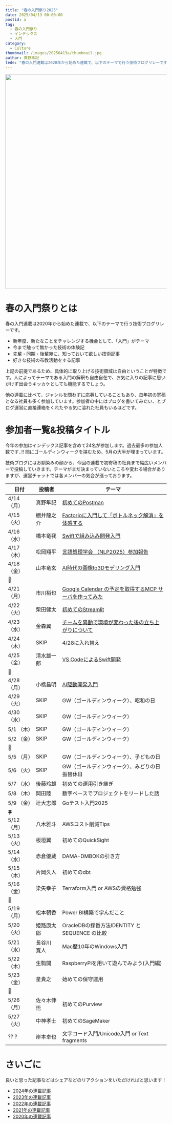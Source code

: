 ```yaml
---
title: "春の入門祭り2025"
date: 2025/04/13 00:00:00
postid: a
tag:
  - 春の入門祭り
  - インデックス
  - 入門
category:
  - Culture
thumbnail: /images/20250413a/thumbnail.jpg
author: 真野隼記
lede: "春の入門連載は2020年から始めた連載で、以下のテーマで行う技術ブログリレーです。"
---
```


<img src="/images/20250413a/img_5524_2.jpg" alt="" width="998" height="670" loading="lazy">

# 春の入門祭りとは

春の入門連載は2020年から始めた連載で、以下のテーマで行う技術ブログリレーです。

- 新年度、新たなことをチャレンジする機会として、「入門」がテーマ
- 今まで触って無かった技術の体験記
- 先輩・同期・後輩宛に、知っておいて欲しい技術記事
- 好きな技術の布教活動をする記事

上記の前提であるため、具体的に取り上げる技術領域は自由ということが特徴です。人によってテーマである入門の解釈も自由自在で、お気に入りの記事に思いがけず出会うキッカケとしても機能するでしょう。

他の連載に比べて、ジャンルを問わずに応募していることもあり、毎年初の寄稿となる社員も多く参加しています。参加者の中にはブログを書いてみたい、とブログ運営に直接連絡をくれたやる気に溢れた社員もいるほどです。

# 参加者一覧&投稿タイトル

今年の参加はインデックス記事を含めて24名が参加します。過去最多の参加人数です..!! 間にゴールディンウィークを挟むため、5月の大半が埋まっています。

技術ブログにはお馴染みの顔から、今回の連載で初寄稿の社員まで幅広いメンバーで投稿していきます。テーマがまだ決まっていないところや変わる場合がありますが、運営チャットでは各メンバーの気合が漲っております。

| 日付       | 投稿者      | テーマ                                                                                                                   |
|------------|-------------|--------------------------------------------------------------------------------------------------------------------------|
| 4/14（月） | 真野隼記    | [初めてのPostman](/articles/20250414a/)                                                                                     |
| 4/15（火） | 棚井龍之介  | [Factorioに入門して「ボトルネック解消」を体感する](/articles/20250415a/)         |
  | 4/16（水） | 橋本竜我    | [Swiftで組み込み開発入門](/articles/20250416a/)   |
| 4/17（木） | 松岡翔平    | [言語処理学会 （NLP2025）参加報告](/articles/20250421b/)                                                                             |
| 4/18（金） | 山本竜玄    | [AI時代の画像to3Dモデリング入門](/articles/20250418a/) |
| 🌷 |  |  |
| 4/21（月） | 市川裕也    | [Google Calendar の予定を取得するMCP サーバを作ってみた](/articles/20250421a/)                             |
| 4/22（火） | 柴田健太    | [初めてのStreamlit](/articles/20250422a/)                                                                                                        |
| 4/23（水） | 金森翼      | [チームを異動で環境が変わった後の立ち上がりについて](/articles/20250423a/)                                                                       |
| 4/24（木） | SKIP       |     4/28に入れ替え                                                                                                       |
| 4/25（金） | 清水雄一郎  | [VS CodeによるSwift開発](/articles/20250425a/)                                     |
| 🦋 |  |  |
| 4/28（月） | 小橋昌明    | [AI駆動開発入門](/articles/20250428a/)                                                                                                          |
| 4/29（火） | SKIP        | GW（ゴールディンウィーク）、昭和の日                                                                                                                 |
| 4/30（水） | SKIP        | GW（ゴールディンウィーク）                                                                                                           |
| 5/1 （木） | SKIP        | GW（ゴールディンウィーク）                                                                                                           |
| 5/2 （金） | SKIP        | GW（ゴールディンウィーク）                                                                                                           |
| 🌼 |  |  |
| 5/5 （月） | SKIP        | GW（ゴールディンウィーク）、子どもの日                                                                                                               |
| 5/6 （火） | SKIP        | GW（ゴールディンウィーク）、みどりの日 振替休日                                                                                                      |
| 5/7 （水） | 後藤玲雄    | 初めての運用引き継ぎ                                                                                                     |
| 5/8 （木） | 岡田陸      | 数字ベースでプロジェクトをリードした話                                                                                   |
| 5/9 （金） | 辻大志郎    | Goテスト入門2025                                                                                                         |
| 🍀 |  |  |
| 5/12（月） | 八木雅斗    | AWSコスト削減Tips                                                                                                        |
| 5/13（火） | 板垣翼      | 初めてのQuickSight                                                                                                       |
| 5/14（水） | 赤倉優蔵    | DAMA-DMBOKの引き方                                                                                                       |
| 5/15（木） | 片岡久人    | 初めてのdbt                                                                                                    |
| 5/16（金） | 染矢幸子    | Terraform入門 or AWSの資格勉強                                                                                           |
| 🌱 |  |  |
| 5/19（月） | 松本朝香    | Power BI構築で学んだこと                                                                                                 |
| 5/20（火） | 姫路康太郎  | OracleDBの採番方法IDENTITY とSEQUENCE の比較                                                                             |
| 5/21（水） | 長谷川 寛人 | Mac歴10年のWindows入門                                                                                                   |
| 5/22（木） | 生駒開      | RaspberryPiを用いて遊んでみよう(入門編)                                                                                                                     |
| 5/23（金） | 星貴之      | 始めての保守運用         |
| 🐣 |  |  |
| 5/26（月） | 佐々木伸悟  | 初めてのPurview                                                                                                          |
| 5/27（火） | 中神孝士    | 初めてのSageMaker                                                                                                        |
| ?? ?       | 岸本卓也    | 文字コード入門/Unicode入門 or Text fragments                                                                             |

# さいごに

良いと思った記事などはシェアなどのリアクションをいただければと思います！

- [2024年の連載記事](/articles/20240408a/)
- [2023年の連載記事](/articles/20230417a/)
- [2022年の連載記事](/articles/20220418a/)
- [2021年の連載記事](/articles/20210414a/)
- [2020年の連載記事](/articles/20200529/)

